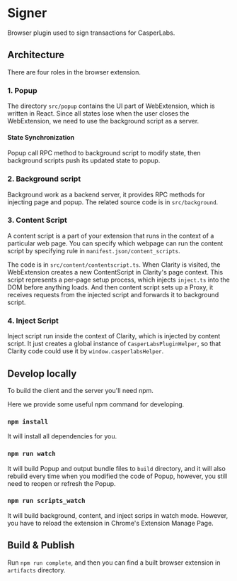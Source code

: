 # Signer

Browser plugin used to sign transactions for CasperLabs.

## Architecture

There are four roles in the browser extension.

### 1. Popup

The directory `src/popup` contains the UI part of WebExtension, which is written in React. Since all states lose when the user closes the WebExtension, we need to use the background script as a server.

#### State Synchronization

Popup call RPC method to background script to modify state, then background scripts push its updated state to popup.

### 2. Background script

Background work as a backend server, it provides RPC methods for injecting page and popup. The related source code is in `src/background`.

### 3. Content Script

A content script is a part of your extension that runs in the context of a particular web page. You can specify which webpage can run the content script by specifying rule in `manifest.json/content_scripts`.

The code is in `src/content/contentscript.ts`. When Clarity is visited, the WebExtension creates a new ContentScript in Clarity's page context. This script represents a per-page setup process, which injects `inject.ts` into the DOM before anything loads. And then content script sets up a Proxy, it receives requests from the injected script and forwards it to background script.

### 4. Inject Script

Inject script run inside the context of Clarity, which is injected by content script. It just creates a global instance of `CasperLabsPluginHelper`, so that Clarity code could use it by `window.casperlabsHelper`.

## Develop locally

To build the client and the server you'll need npm.

Here we provide some useful npm command for developing.

### `npm install`

It will install all dependencies for you.

### `npm run watch`

It will build Popup and output bundle files to `build` directory, and it will also rebuild every time when you modified the code of Popup, however, you still need to reopen or refresh the Popup.

### `npm run scripts_watch`

It will build background, content, and inject scrips in watch mode. However, you have to reload the extension in Chrome's Extension Manage Page.

## Build & Publish

Run `npm run complete`, and then you can find a built browser extension in `artifacts` directory.
